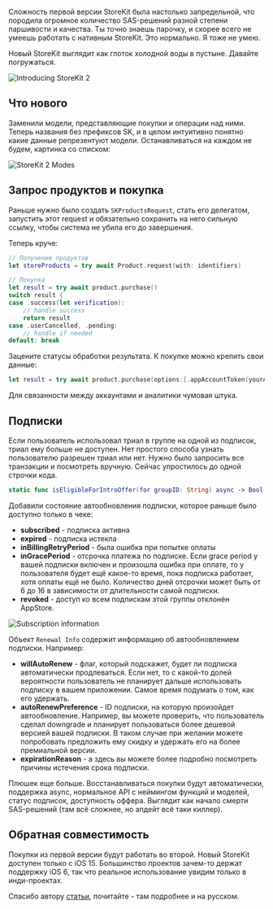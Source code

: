 Сложность первой версии StoreKit была настолько запредельной, что породила огромное количество SAS-решений разной степени паршивости и качества. Ты точно знаешь парочку, и скорее всего не умеешь работать с нативным StoreKit. Это нормально. Я тоже не умею.

Новый StoreKit выглядит как глоток холодной воды в пустыне. Давайте погружаться.

![Introducing StoreKit 2](https://cdn.sparrowcode.io/articles/meet-storekit-2/header.jpg)

## Что нового

Заменили модели, представляющие покупки и операции над ними. Теперь названия без префиксов SK, и в целом интуитивно понятно какие данные репрезентуют модели. Останавливаться на каждом не будем, картинка со списком:

![StoreKit 2 Modes](https://cdn.sparrowcode.io/articles/meet-storekit-2/models.jpg)

## Запрос продуктов и покупка

Раньше нужно было создать `SKProductsRequest`, стать его делегатом, запустить этот request и обязательно сохранить на него сильную ссылку, чтобы система не убила его до завершения.

Теперь круче:

```swift
// Получение продуктов
let storeProducts = try await Product.request(with: identifiers)

// Покупка
let result = try await product.purchase()
switch result {
case .success(let verification):
    // handle success
    return result
case .userCancelled, .pending:
    // handle if needed
default: break
```

Зацените статусы обработки результата. К покупке можно крепить свои данные:

```swift
let result = try await product.purchase(options:[.appAccountToken(yourAppToken))])
```

Для связанности между аккаунтами и аналитики чумовая штука.

## Подписки

Если пользователь использовал триал в группе на одной из подписок, триал ему больше не доступен. Нет простого способа узнать пользователю разрешен триал или нет. Нужно было запросить все транзакции и посмотреть вручную. Сейчас упростилось до одной строчки кода.

```swift
static func isEligibleForIntroOffer(for groupID: String) async -> Bool
```

Добавили состояние автообновления подписки, которое раньше было доступно только в чеке:

- <b>subscribed</b> - подписка активна<br>
- <b>expired</b> - подписка истекла<br>
- <b>inBillingRetryPeriod</b> - была ошибка при попытке оплаты<br>
- <b>inGracePeriod</b> - отсрочка платежа по подписке. Если grace period у вашей подписки включен и произошла ошибка при оплате, то у пользователя будет ещё какое-то время, пока подписка работает, хотя оплаты ещё не было. Количество дней отсрочки может быть от 6 до 16 в зависимости от длительности самой подписки.<br>
- <b>revoked</b> - доступ ко всем подпискам этой группы отклонён AppStore.

![Subscription information](https://cdn.sparrowcode.io/articles/meet-storekit-2/subscription-information.jpg)

Объект `Renewal Info` содержит информацию об автообновлением подписки. Например:

- <b>willAutoRenew</b> - флаг, который подскажет, будет ли подписка автоматически продлеваться. Если нет, то с какой-то долей вероятности пользователь не планирует дальше использовать подписку в вашем приложении. Самое время подумать о том, как его удержать.<br>
- <b>autoRenewPreference</b> - ID подписки, на которую произойдет автообновление. Например, вы можете проверить, что пользователь сделал downgrade и планирует пользоваться более дешевой версией вашей подписки. В таком случае при желании можете попробовать предложить ему скидку и удержать его на более премиальной версии.<br>
- <b>expirationReason</b> - а здесь вы можете более подробно посмотреть причины истечения срока подписки.

Плюшек еще больше. Восстанавливаться покупки будут автоматически, поддержка async, нормальное API с неймингом функций и моделей, статус подписок, доступность оффера. Выглядит как начало смерти SAS-решений (там всё сложнее, но апдейт всё таки киллер).

## Обратная совместимость

Покупки из первой версии будут работать во второй. Новый StoreKit доступен только с iOS 15. Большинство проектов зачем-то держат поддержку iOS 6, так что реальное использование увидим только в инди-проектах.

Спасибо автору  [статьи](https://habr.com/ru/post/563280/), почитайте - там подробнее и на русском.

